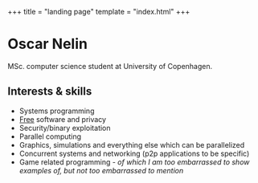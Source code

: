 +++
title = "landing page"
template = "index.html"
+++

# Oscar Nelin

MSc. computer science student at University of Copenhagen.


## Interests & skills

* Systems programming
* [Free](https://www.fsf.org/) software and privacy
* Security/binary exploitation
* Parallel computing
* Graphics, simulations and everything else which can be parallelized
* Concurrent systems and networking (p2p applications to be specific)
* Game related programming - _of which I am too embarrassed to show examples of, but not
  too embarrassed to mention_
